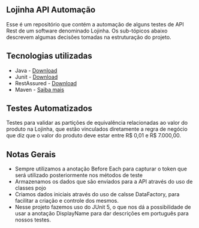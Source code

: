 ## Lojinha API Automação

Esse é um repositório que contém a automação de alguns testes de API Rest de um software denominado Lojinha. Os sub-tópicos abaixo descrevem algumas decisões tomadas na estruturação do projeto.

## Tecnologias utilizadas

- Java - [Download](https://www.oracle.com/br/java/technologies/javase/jdk11-archive-downloads.html)
- Junit - [Download](https://mvnrepository.com/artifact/org.junit.jupiter/junit-jupiter-api/5.8.0-M1)
- RestAssured  - [Download](https://mvnrepository.com/artifact/io.rest-assured/rest-assured/4.4.0)
- Maven - [Saiba mais](https://maven.apache.org/)

## Testes Automatizados
Testes para validar as partições de equivalência relacionadas ao valor do produto na Lojinha, que estão vinculados diretamente a regra de negócio que diz que o valor do produto deve estar entre R$ 0,01 e R$ 7.000,00.

## Notas Gerais

- Sempre utilizamos a anotação Before Each para capturar o token que será utilizado posteriormente nos métodos de teste
- Armazenamos os dados que são enviados para a API através do uso de classes pojo
- Criamos dados iniciais através do uso de calsse DataFactory, para facilitar a criação e controle dos mesmos.
- Nesse projeto fazemos uso do JUnit 5, o que nos dá a possibilidade de usar a anotação DisplayName para dar descrições em português para nossos testes.
